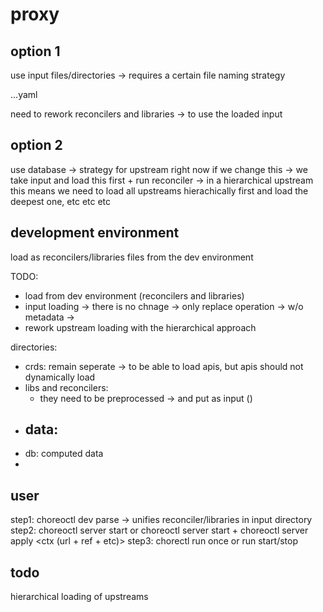 # proxy

## option 1

use input files/directories
-> requires a certain file naming strategy

<group>.<resource>.<name>.yaml

need to rework reconcilers and libraries -> to use the loaded input

## option 2

use database -> strategy for upstream right now
if we change this -> we take input and load this first + run reconciler
-> in a hierarchical upstream this means we need to load all upstreams hierachically first and load the deepest one, etc etc etc

## development environment

load as reconcilers/libraries files from the dev environment


TODO:
- load from dev environment (reconcilers and libraries)
- input loading -> there is no chnage -> only replace operation -> w/o metadata
    -> 
- rework upstream loading with the hierarchical approach


directories:
- crds: remain seperate -> to be able to load apis, but apis should not dynamically load
- libs and reconcilers:
    - they need to be preprocessed -> and put as input ()
- data:
    - 
- db: computed data
- 

## user

step1: choreoctl dev parse -> unifies reconciler/libraries in input directory
step2: choreoctl server start <path> or choreoctl server start + choreoctl server apply <ctx (url + ref + etc)>
step3: chorectl run once or run start/stop

## todo

hierarchical loading of upstreams